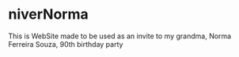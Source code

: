 # niverNorma
This is WebSite made to be used as an invite to my grandma, Norma Ferreira Souza, 90th birthday party
